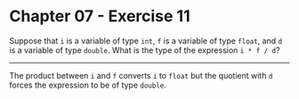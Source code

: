 # Chapter 07 - Exercise 11

Suppose that `i` is a variable of type `int`, `f` is a variable of type `float`, and `d` is a variable of type `double`. What is the type of the expression `i * f / d`?  

---

The product between `i` and `f` converts `i` to `float` but the quotient with `d` forces the expression to be of type `double`.  
